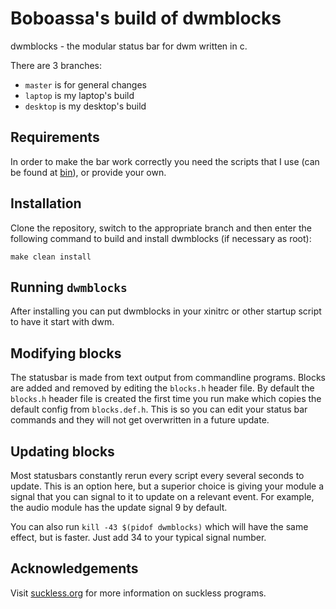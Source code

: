 # Boboassa's build of dwmblocks

dwmblocks - the modular status bar for dwm written in c.

There are 3 branches:
- `master` is for general changes
- `laptop` is my laptop's build
- `desktop` is my desktop's build

## Requirements

In order to make the bar work correctly you need the scripts that I use
(can be found at [bin](https://github.com/Boboassa/bin)), or provide your own.

## Installation

Clone the repository, switch to the appropriate branch and then enter the
following command to build and install dwmblocks (if
necessary as root):

```
make clean install
```

## Running `dwmblocks`

After installing you can put dwmblocks in your xinitrc or other startup
script to have it start with dwm.

## Modifying blocks

The statusbar is made from text output from commandline
programs. Blocks are added and removed by editing the `blocks.h` header file. By
default the `blocks.h` header file is created the first time you run make which
copies the default config from `blocks.def.h`. This is so you can edit your
status bar commands and they will not get overwritten in a future update.

## Updating blocks

Most statusbars constantly rerun every script every several
seconds to update. This is an option here, but a superior choice is giving your
module a signal that you can signal to it to update on a relevant event.
For example, the audio module has the update signal 9 by default.

You can also run `kill -43 $(pidof dwmblocks)` which will have the same effect,
but is faster. Just add 34 to your typical signal number.

## Acknowledgements

Visit [suckless.org](https://suckless.org/) for more information on suckless
programs.

